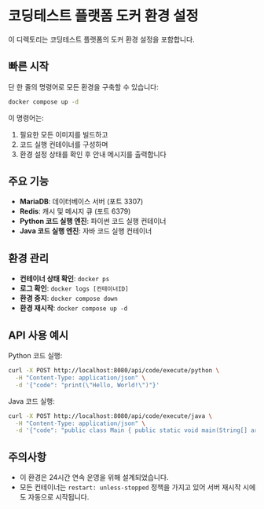 # 코딩테스트 플랫폼 도커 환경 설정

이 디렉토리는 코딩테스트 플랫폼의 도커 환경 설정을 포함합니다.

## 빠른 시작

단 한 줄의 명령어로 모든 환경을 구축할 수 있습니다:

```bash
docker compose up -d
```

이 명령어는:
1. 필요한 모든 이미지를 빌드하고
2. 코드 실행 컨테이너를 구성하며
3. 환경 설정 상태를 확인 후 안내 메시지를 출력합니다

## 주요 기능

- **MariaDB**: 데이터베이스 서버 (포트 3307)
- **Redis**: 캐시 및 메시지 큐 (포트 6379)
- **Python 코드 실행 엔진**: 파이썬 코드 실행 컨테이너
- **Java 코드 실행 엔진**: 자바 코드 실행 컨테이너

## 환경 관리

- **컨테이너 상태 확인**: `docker ps`
- **로그 확인**: `docker logs [컨테이너ID]`
- **환경 중지**: `docker compose down`
- **환경 재시작**: `docker compose up -d`

## API 사용 예시

Python 코드 실행:
```bash
curl -X POST http://localhost:8080/api/code/execute/python \
  -H "Content-Type: application/json" \
  -d '{"code": "print(\"Hello, World!\")"}'
```

Java 코드 실행:
```bash
curl -X POST http://localhost:8080/api/code/execute/java \
  -H "Content-Type: application/json" \
  -d '{"code": "public class Main { public static void main(String[] args) { System.out.println(\"Hello, Java World!\"); } }"}'
```

## 주의사항

- 이 환경은 24시간 연속 운영을 위해 설계되었습니다.
- 모든 컨테이너는 `restart: unless-stopped` 정책을 가지고 있어 서버 재시작 시에도 자동으로 시작됩니다.
